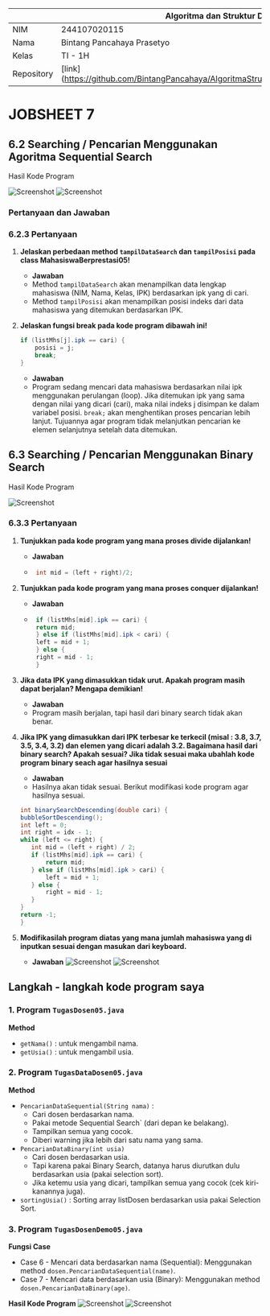 |  | Algoritma dan Struktur Data |
|--|--|
| NIM |  244107020115|
| Nama |  Bintang Pancahaya Prasetyo |
| Kelas | TI - 1H |
| Repository | [link] (https://github.com/BintangPancahaya/AlgoritmaStrukturData/tree/main/Jobsheet7) |

# JOBSHEET 7

## 6.2 Searching / Pencarian Menggunakan Agoritma Sequential Search

Hasil Kode Program

![Screenshot](img/praktikum.png)
![Screenshot](img/praktikum2.png)

### Pertanyaan dan Jawaban

### 6.2.3 Pertanyaan

1. **Jelaskan perbedaan method `tampilDataSearch` dan `tampilPosisi` pada class MahasiswaBerprestasi05!**

    - **Jawaban**
     - Method `tampilDataSearch` akan menampilkan data lengkap mahasiswa (NIM, Nama, Kelas, IPK) berdasarkan ipk yang di cari.
     - Method `tampilPosisi` akan menampilkan posisi indeks dari data mahasiswa yang ditemukan berdasarkan IPK.

2. **Jelaskan fungsi break pada kode program dibawah ini!**
    ```java
    if (listMhs[j].ipk == cari) {
        posisi = j;
        break;
    }
    ```
    - **Jawaban**
     - Program sedang mencari data mahasiswa berdasarkan nilai ipk menggunakan perulangan (loop). Jika ditemukan ipk yang sama dengan nilai yang dicari (cari), maka nilai indeks j disimpan ke dalam variabel posisi. `break;` akan menghentikan proses pencarian lebih lanjut. Tujuannya
     agar program tidak melanjutkan pencarian ke elemen selanjutnya setelah data ditemukan.

## 6.3 Searching / Pencarian Menggunakan Binary Search

Hasil Kode Program

![Screenshot](img/praktikum3.png)

### 6.3.3 Pertanyaan

1. **Tunjukkan pada kode program yang mana proses divide dijalankan!**

    - **Jawaban**
     - ```java
        int mid = (left + right)/2;
        ```

2. **Tunjukkan pada kode program yang mana proses conquer dijalankan!**

    - **Jawaban**
     - ```java
        if (listMhs[mid].ipk == cari) {
        return mid;
        } else if (listMhs[mid].ipk < cari) {
        left = mid + 1;
        } else {
        right = mid - 1;
        }       
        ```

3. **Jika data IPK yang dimasukkan tidak urut. Apakah program masih dapat berjalan? Mengapa demikian!**

    - **Jawaban**
     - Program masih berjalan, tapi hasil dari binary search tidak akan benar.

4. **Jika IPK yang dimasukkan dari IPK terbesar ke terkecil (misal : 3.8, 3.7, 3.5, 3.4, 3.2) dan elemen yang dicari adalah 3.2. Bagaimana hasil dari binary search? Apakah sesuai? Jika tidak sesuai maka ubahlah kode program binary seach agar hasilnya sesuai**

    - **Jawaban**
     - Hasilnya akan tidak sesuai. Berikut modifikasi kode program agar hasilnya sesuai.
     ```java
     int binarySearchDescending(double cari) {
    bubbleSortDescending();
    int left = 0;
    int right = idx - 1;
    while (left <= right) {
        int mid = (left + right) / 2;
        if (listMhs[mid].ipk == cari) {
            return mid;
        } else if (listMhs[mid].ipk > cari) {
            left = mid + 1;
        } else {
            right = mid - 1;
        }
    }
    return -1;
    }
    ```
5. **Modifikasilah program diatas yang mana jumlah mahasiswa yang di inputkan sesuai dengan masukan dari keyboard.**

    - **Jawaban**
    ![Screenshot](img/praktikum4.png)
    ![Screenshot](img/praktikum5.png)

## **Langkah - langkah kode program saya**

### 1. Program `TugasDosen05.java`

**Method**
- `getNama()` : untuk mengambil nama.
- `getUsia()` : untuk mengambil usia.

### 2. Program `TugasDataDosen05.java`

**Method**
- `PencarianDataSequential(String nama)` : 
    - Cari dosen berdasarkan nama.
    - Pakai metode Sequential Search` (dari depan ke belakang).
    - Tampilkan semua yang cocok.
    - Diberi warning jika lebih dari satu nama yang sama.
- `PencarianDataBinary(int usia)`
    - Cari dosen berdasarkan usia.
    - Tapi karena pakai Binary Search, datanya harus diurutkan dulu berdasarkan usia (pakai selection sort).
    - Jika ketemu usia yang dicari, tampilkan semua yang cocok (cek kiri-kanannya juga).
- `sortingUsia()` : Sorting array listDosen berdasarkan usia pakai Selection Sort.

### 3. Program `TugasDosenDemo05.java`

**Fungsi Case**
- Case 6 - Mencari data berdasarkan nama (Sequential): Menggunakan method `dosen.PencarianDataSequential(name)`.
- Case 7 - Mencari data berdasarkan usia (Binary): Menggunakan method `dosen.PencarianDataBinary(age)`.

**Hasil Kode Program**
![Screenshot](img/TugasSeqNama.png)
![Screenshot](img/TugasBinaryUsia.png)

